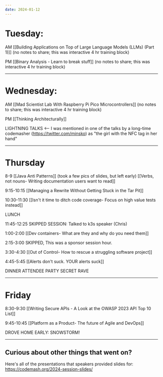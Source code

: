 ```yaml
---
date: 2024-01-12
---
```




# Tuesday:

AM
	[[Building Applications on Top of Large Language Models (LLMs) (Part 1)]] (no notes to share; this was interactive 4 hr training block)

PM
	[[Binary Analysis - Learn to break stuff]] (no notes to share; this was interactive 4 hr training block)


---




# Wednesday:

AM
	[[Mad Scientist Lab With Raspberry Pi Pico Microcontrollers]] (no notes to share; this was interactive 4 hr training block)

PM
	[[Thinking Architecturally]] 

LIGHTNING TALKS <-- I was mentioned in one of the talks by a long-time codemasher (https://twitter.com/minsko) as "the girl with the NFC tag in her hand"




---

# Thursday

8-9 
	[[Java Anti Patterns]] (took a few pics of slides, but left early)
	[[Verbs, not nouns- Writing documentation users want to read]]

9:15-10:15
	[[Managing a Rewrite Without Getting Stuck in the Tar Pit]]

10:30-11:30
	[[Isn't it time to ditch code coverage- Focus on high value tests instead]]

LUNCH

11:45-12:25
	SKIPPED SESSION: Talked to k3s speaker (Chris)

1:00-2:00
	[[Dev containers- What are they and why do you need them]]


2:15-3:00
	SKIPPED, This was a sponsor session hour.

3:30-4:30
	[[Out of Control- How to rescue a struggling software project]]

4:45-5:45
	[[Alerts don't suck. YOUR alerts suck]]

DINNER
ATTENDEE PARTY
SECRET RAVE


---

# Friday

8:30-9:30
	[[Writing Secure APIs - A Look at the OWASP 2023 API Top 10 List]]


9:45-10:45
	[[Platform as a Product- The future of Agile and DevOps]]

DROVE HOME EARLY: SNOWSTORM!





---
## Curious about other things that went on?


Here's all of the presentations that speakers provided slides for:
https://codemash.org/2024-session-slides/



